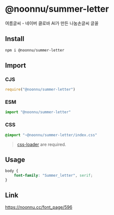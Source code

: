 # @noonnu/summer-letter
여름글씨 - 네이버 클로바 AI가 만든 나눔손글씨 글꼴

## Install
```sh
npm i @noonnu/summer-letter
```
## Import
### CJS
```js
require("@noonnu/summer-letter")
```
### ESM
```js
import "@noonnu/summer-letter"
```
### CSS 
```css
@import "~@noonnu/summer-letter/index.css"
```
> [css-loader](https://github.com/webpack-contrib/css-loader) are required.

## Usage
```css
body {
    font-family: "Summer_letter", serif;
}
```

## Link
https://noonnu.cc/font_page/596